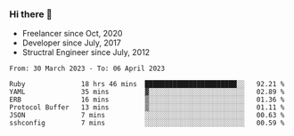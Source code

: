 ### Hi there 👋

- Freelancer since Oct, 2020
- Developer since July, 2017
- Structral Engineer since July, 2012

<!--START_SECTION:waka-->

```text
From: 30 March 2023 - To: 06 April 2023

Ruby              18 hrs 46 mins  ███████████████████████░░   92.21 %
YAML              35 mins         ▓░░░░░░░░░░░░░░░░░░░░░░░░   02.89 %
ERB               16 mins         ▒░░░░░░░░░░░░░░░░░░░░░░░░   01.36 %
Protocol Buffer   13 mins         ▒░░░░░░░░░░░░░░░░░░░░░░░░   01.11 %
JSON              7 mins          ░░░░░░░░░░░░░░░░░░░░░░░░░   00.63 %
sshconfig         7 mins          ░░░░░░░░░░░░░░░░░░░░░░░░░   00.59 %
```

<!--END_SECTION:waka-->
